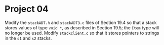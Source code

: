 # Project 04

Modify the `stackADT.h` and `stackADT3.c` files of Section 19.4 so that a stack stores values of type `void *`, as described in Section 19.5; the `Item` type will no longer be used. Modify `stackclient.c` so that it stores pointers to strings in the `s1` and `s2` stacks.
